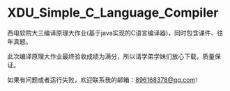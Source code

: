# XDU_Simple_C_Language_Compiler
西电软院大三编译原理大作业(基于java实现的C语言编译器)，同时包含课件、往年真题。

此次编译原理大作业最终验收成绩为满分，所以请学弟学妹们放心下载，质量保证。

如果有问题或者运行失败，欢迎联系我的邮箱：896168378@qq.com!
